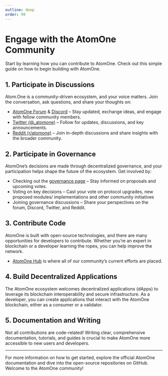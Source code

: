 ```yaml
---
outline: deep
order: 99
---
```


# Engage with the AtomOne Community

Start by learning how you can contribute to AtomOne. Check out this simple guide on how to begin building with AtomOne.

## 1. Participate in Discussions

Atom.One is a community-driven ecosystem, and your voice matters. Join the conversation, ask questions, and share your thoughts on:

- [AtomOne Forum](https://commonwealth.im/atomone) & [Discord](https://discord.com/invite/atomone) – Stay updated, exchange ideas, and engage with fellow community members.
- [Twitter (@_atomone)](https://x.com/_atomone) – Follow for updates, discussions, and key announcements.
- [Reddit (r/atomone)](https://www.reddit.com/r/atomone/) – Join in-depth discussions and share insights with the broader community. 

## 2. Participate in Governance

AtomOne’s decisions are made through decentralized governance, and your participation helps shape the future of the ecosystem. Get involved by:

- Checking out the [governance page](https://gov.atom.one/) – Stay informed on proposals and upcoming votes.
- Voting on key decisions – Cast your vote on protocol upgrades, new proposed  modules/ implementations and other community initiatives
- Joining governance discussions – Share your perspectives on the forum, Discord, Twitter, and Reddit.


## 3. Contribute Code

AtomOne is built with open-source technologies, and there are many opportunities for developers to contribute. Whether you’re an expert in blockchain or a developer learning the ropes, you can help improve the network.

- [AtomOne Hub](https://github.com/atomone-hub) is where all of our community’s current efforts are placed.

## 4. Build Decentralized Applications

The AtomOne ecosystem welcomes decentralized applications (dApps) to leverage its blockchain interoperability and secure infrastructure. As a developer, you can create applications that interact with the AtomOne blockchain, either as a consumer or a validator.

## 5. Documentation and Writing

Not all contributions are code-related! Writing clear, comprehensive documentation, tutorials, and guides is crucial to make AtomOne more accessible to new users and developers.

---

For more information on how to get started, explore the official AtomOne documentation and dive into the open-source repositories on GitHub. Welcome to the AtomOne community!
